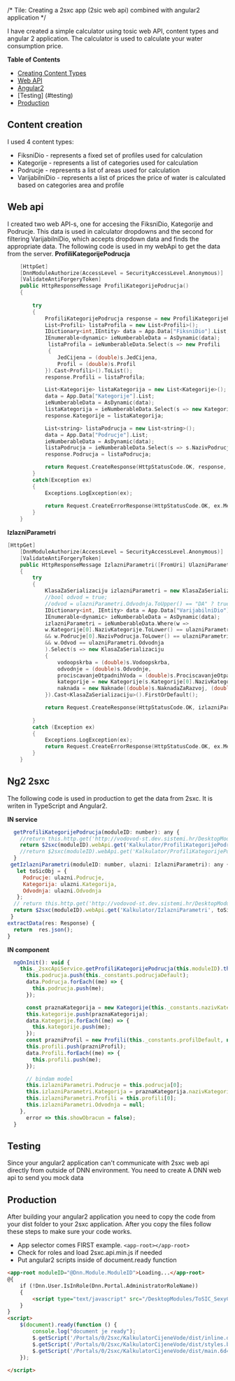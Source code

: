 /*
Tile: Creating a 2sxc app (2sic web api) combined with angular2 application
*/

I have created a simple calculator using tosic web API, content types and angular 2 application.
The calculator is used to calculate your water consumption price. 


**Table of Contents**

- [Creating Content Types](#content-cretion)
- [Web API ](#web-api)
- [Angular2](#ng2-2sxc)
- [Testing] (#testing)
- [Production](#production)

## Content creation
I used 4 content types:
+ FiksniDio - represents a fixed set of profiles used for calculation
+ Kategorije - represents a list of categories used for calculation
+ Podrucje - represents a list of areas used for calculation
+ VarijabilniDio - represents a list of prices the price of water is calculated 
based on categories area and profile

## Web api
I created two web API-s, one for accesing the FiksniDio, Kategorije and Podrucje. This data is used in
calculator dropdowns and the second for filtering VarijabilniDio, which accepts dropdown data
and finds the appropriate data.
The following code is used in my webApi to get the data from the server.
**ProfiliKategorijePodrucja**
```cpp
    [HttpGet]
    [DnnModuleAuthorize(AccessLevel = SecurityAccessLevel.Anonymous)]
    [ValidateAntiForgeryToken]
    public HttpResponseMessage ProfiliKategorijePodrucja()
    {
   
        try
        {
            ProfiliKategorijePodrucja response = new ProfiliKategorijePodrucja();
            List<Profili> listaProfila = new List<Profili>();
            IDictionary<int,IEntity> data = App.Data["FiksniDio"].List;
            IEnumerable<dynamic> ieNumberableData = AsDynamic(data);
             listaProfila = ieNumberableData.Select(s => new Profili
             {
                JedCijena = (double)s.JedCijena,
                Profil = (double)s.Profil
            }).Cast<Profili>().ToList();
            response.Profili = listaProfila;

            List<Kategorije> listaKategorija = new List<Kategorije>();
            data = App.Data["Kategorije"].List;
            ieNumberableData = AsDynamic(data);
            listaKategorija = ieNumberableData.Select(s => new Kategorije(s.NazivKategorije, s.OpisKategorije)).Cast<Kategorije>().ToList();
            response.Kategorije = listaKategorija;

            List<string> listaPodrucja = new List<string>();
            data = App.Data["Podrucje"].List;
            ieNumberableData = AsDynamic(data);
            listaPodrucja = ieNumberableData.Select(s => s.NazivPodrucja).Cast<string>().ToList();
            response.Podrucja = listaPodrucja;

            return Request.CreateResponse(HttpStatusCode.OK, response, new MediaTypeHeaderValue("text/json"));
        }
        catch(Exception ex)
        {
            Exceptions.LogException(ex);
            
            return Request.CreateErrorResponse(HttpStatusCode.OK, ex.Message);
        }
    }
```
**IzlazniParametri**
```cpp
[HttpGet]
    [DnnModuleAuthorize(AccessLevel = SecurityAccessLevel.Anonymous)]
    [ValidateAntiForgeryToken]
    public HttpResponseMessage IzlazniParametri([FromUri] UlazniParametri ulazniParametri)
    {
        try
        {
            KlasaZaSerializaciju izlazniParametri = new KlasaZaSerializaciju();
            //bool odvod = true;
            //odvod = ulazniParametri.Odvodnja.ToUpper() == "DA" ? true:false;          
            IDictionary<int, IEntity> data = App.Data["VarijabilniDio"].List;
            IEnumerable<dynamic> ieNumberableData = AsDynamic(data);
            izlazniParametri = ieNumberableData.Where(w =>
            w.Kategorije[0].NazivKategorije.ToLower() == ulazniParametri.Kategorija.ToLower()
            && w.Podrucje[0].NazivPodrucja.ToLower() == ulazniParametri.Podrucje.ToLower()
            && w.Odvod == ulazniParametri.Odvodnja
            ).Select(s => new KlasaZaSerializaciju
            {
                vodoopskrba = (double)s.Vodoopskrba,
                odvodnje = (double)s.Odvodnje,
                prociscavanjeOtpadnihVoda = (double)s.ProciscavanjeOtpadnihVoda,
                kategorije = new Kategorije(s.Kategorije[0].NazivKategorije, s.Kategorije[0].OpisKategorije),
                naknada = new Naknade((double)s.NaknadaZaRazvoj, (double)s.NaknadaImovinskoPravnih, (double)s.NaknadaEKOProjekta, (double)s.NaknadaZaKoristenjeVoda, (double)s.NaknadaZaZastituVoda)
            }).Cast<KlasaZaSerializaciju>().FirstOrDefault();

            return Request.CreateResponse(HttpStatusCode.OK, izlazniParametri, new MediaTypeHeaderValue("text/json"));
            
        }
        catch (Exception ex)
        {
            Exceptions.LogException(ex);
            return Request.CreateErrorResponse(HttpStatusCode.OK, ex.Message);
        }
    }
```
## Ng2 2sxc
The following code is used in production to get the data from 2sxc. 
It is writen in TypeScript and Angular2.

**IN service**
```js
  getProfiliKategorijePodrucja(moduleID: number): any {
    //return this.http.get('http://vodovod-st.dev.sistemi.hr/DesktopModules/KalkulatorCijeneVode/API/Kalkulator/HelloWorld/').toPromise().then(this.extractData);//(response=>response.json());
    return $2sxc(moduleID).webApi.get('Kalkulator/ProfiliKategorijePodrucja').then(function (result) { console.log(result); return result; },function(error){ console.log("EROR",error)});
    //return $2sxc(moduleID).webApi.get('Kalkulator/ProfiliKategorijePodrucja').then(function(result){console.log("iz 2sxicija",result);return result;});
  }
 getIzlazniParametri(moduleID: number, ulazni: IzlazniParametri): any {
   let toSicObj = {
     Podrucje: ulazni.Podrucje,
     Kategorija: ulazni.Kategorija,
     Odvodnja: ulazni.Odvodnja
   };
  // return this.http.get('http://vodovod-st.dev.sistemi.hr/DesktopModules/KalkulatorCijeneVode/API/Kalkulator/HelloWorld1/').toPromise().then(this.extractData);
  return $2sxc(moduleID).webApi.get('Kalkulator/IzlazniParametri', toSicObj).then(function (result) { console.log(result); return result; },function(error){ console.log("EROR",error)});
 }
extractData(res: Response) {
  return  res.json();
}
```

**IN component**
```js
  ngOnInit(): void {
    this._2sxcApiService.getProfiliKategorijePodrucja(this.moduleID).then(data => {
      this.podrucja.push(this._constants.podrucjaDefault);
      data.Podrucja.forEach((me) => {
        this.podrucja.push(me);
      });

      const praznaKategorija = new Kategorije(this._constants.nazivKategorijeDefault, this._constants.opisKategorijeDefault);
      this.kategorije.push(praznaKategorija);
      data.Kategorije.forEach((me) => {
        this.kategorije.push(me);
      });
      const prazniProfil = new Profili(this._constants.profilDefault, null);
      this.profili.push(prazniProfil);
      data.Profili.forEach((me) => {
        this.profili.push(me);
      });

      // bindam model
      this.izlazniParametri.Podrucje = this.podrucja[0];
      this.izlazniParametri.Kategorija = praznaKategorija.nazivKategorije.toString();
      this.izlazniParametri.Profili = this.profili[0];
      this.izlazniParametri.Odvodnja = null;
    },
      error => this.showObracun = false);
  }
```
## Testing
Since your angular2 application can't communicate with 2sxc web api directly 
from outside of DNN environment. You need to create A DNN web api to send you mock data

## Production
After building your angular2 application you need to copy the code from your dist folder
to your 2sxc application. After you copy the files follow these steps to make sure your 
code works.

+ App selector comes FIRST example. ```<app-root></app-root>```
+ Check for roles and load 2sxc.api.min.js if needed
+ Put angular2 scripts inside of document.ready function

```html
<app-root moduleID="@Dnn.Module.ModuleID">Loading...</app-root>
@{
    if (!Dnn.User.IsInRole(Dnn.Portal.AdministratorRoleName))
    {
        <script type="text/javascript" src="/DesktopModules/ToSIC_SexyContent/js/2sxc.api.min.js" data-EnableOptimizations="100"></script>
    }
}
<script>
    $(document).ready(function () {
        console.log("document je ready");
        $.getScript('/Portals/0/2sxc/KalkulatorCijeneVode/dist/inline.d41d8cd98f00b204e980.bundle.js');
        $.getScript('/Portals/0/2sxc/KalkulatorCijeneVode/dist/styles.b2328beb0372c051d06d.bundle.js');
        $.getScript('/Portals/0/2sxc/KalkulatorCijeneVode/dist/main.6d49114bd2836c9490c8.bundle.js');
    });
   
</script>
```
